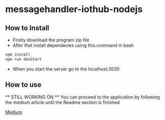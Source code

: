 # messagehandler-iothub-nodejs

## How to Install

- Firstly download the program zip file
- After that install dependecies using this command in bash

```bash
npm install
npm run devStart
 ```
  - When you start the server go to the localhost:3030
  
 ## How to use
 
** STILL WORKING ON **
You can proceed to the application by following the medium article until the Readme section is finished 

[Medium](https://medium.com/@erhan_namli/control-your-raspberry-pi-remotely-over-the-internet-using-microsoft-azure-services-part-2-fa64a40bfd85)
